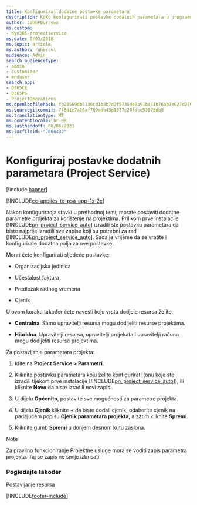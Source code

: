 ```yaml
---
title: Konfiguriraj dodatne postavke parametara
description: Koko konfigurirati postavke dodatnih parametara u programu Project Service
author: JohnPBurrows
ms.custom:
- dyn365-projectservice
ms.date: 8/03/2018
ms.topic: article
ms.author: ruhercul
audience: Admin
search.audienceType:
- admin
- customizer
- enduser
search.app:
- D365CE
- D365PS
- ProjectOperations
ms.openlocfilehash: fb23569db5136cd1b8b7d2f5735de8a91b441b76ab7e027d27087b3785f4636e
ms.sourcegitcommit: 7f8d1e7a16af769adb43d1877c28fdce53975db8
ms.translationtype: MT
ms.contentlocale: hr-HR
ms.lasthandoff: 08/06/2021
ms.locfileid: "7000432"
---
```

# <a name="configure-additional-parameter-settings-project-service"></a>Konfiguriraj postavke dodatnih parametara (Project Service)

[!include [banner](../includes/psa-now-project-operations.md)]

[!INCLUDE[cc-applies-to-psa-app-1x-2x](../includes/cc-applies-to-psa-app-1x-2x.md)]

Nakon konfiguriranja stavki u prethodnoj temi, morate postaviti dodatne parametre projekta za korištenje na projektima. Prilikom prve instalacije [!INCLUDE[pn_project_service_auto](../includes/pn-project-service-auto.md)] izradili ste postavku parametara da biste najprije izradili sve zapise koji su potrebni za rad [!INCLUDE[pn_project_service_auto](../includes/pn-project-service-auto.md)]. Sada je vrijeme da se vratite i konfigurirate dodatna polja za ove postavke.  
  
 Morat ćete konfigurirati sljedeće postavke:  
  
-   Organizacijska jedinica  
  
-   Učestalost faktura  
  
-   Predložak radnog vremena  
  
-   Cjenik  
 
U ovom koraku također ćete navesti koju vrstu dodjele resursa želite:  
  
- **Centralna**. Samo upravitelji resursa mogu dodijeliti resurse projektima.  
  
- **Hibridna**. Upravitelji resursa, upravitelji projekata i upravitelji računa mogu dodijeliti resurse projektima.  
  
 
Za postavljanje parametara projekta:  
  
1. Idite na **Project Service > Parametri**.  
  
2. Kliknite postavku parametara koju želite konfigurirati (onu koje ste izradili tijekom prve instalacije [!INCLUDE[pn_project_service_auto](../includes/pn-project-service-auto.md)]), ili kliknite **Novo** da biste izradili novi zapis.  
  
3. U dijelu **Općenito**, postavite sve mogućnosti za parametre projekta.  
  
4. U dijelu **Cjenik** kliknite **+** da biste dodali cjenik, odaberite cjenik na padajućem popisu **Cjenik parametara projekta**, a zatim kliknite **Spremi**.  
  
5. Kliknite gumb **Spremi** u donjem desnom kutu zaslona.  

> [!NOTE]
> Za pravilno funkcioniranje Projektne usluge mora se voditi zapis parametra projekta. Taj se zapis ne smije izbrisati.

### <a name="see-also"></a>Pogledajte također  
 [Postavljanje resursa](../psa/set-up-resources.md)


[!INCLUDE[footer-include](../includes/footer-banner.md)]